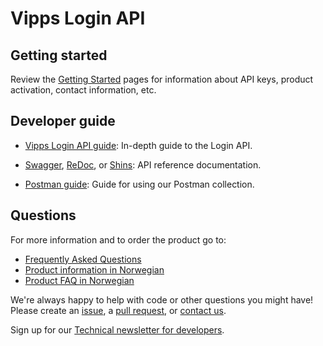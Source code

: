 # Vipps Login API

## Getting started

Review the [Getting Started](https://github.com/vippsas/vipps-developers/blob/master/vipps-getting-started.md) pages for information about API keys, product activation, contact information, etc.

## Developer guide

* [Vipps Login API guide](vipps-login-api.md): In-depth guide to the Login API.
* [Swagger](https://vippsas.github.io/vipps-login-api/),  [ReDoc](https://vippsas.github.io/vipps-login-api/redoc.html), or  [Shins](https://vippsas.github.io/vipps-login-api/shins/index.html): API reference documentation.


* [Postman guide](vipps-login-postman.md): Guide for using our Postman collection.

## Questions

For more information and to order the product go to:

* [Frequently Asked Questions](vipps-login-api-faq.md)
* [Product information in Norwegian](https://www.vipps.no/produkter-og-tjenester/bedrift/innlogging-og-identifisering/logg-inn-med-vipps/)
* [Product FAQ in Norwegian](https://vipps.no/hjelp/vipps/vipps-logg-inn)

We're always happy to help with code or other questions you might have!
Please create an [issue](https://github.com/vippsas/vipps-login-api/issues),
a [pull request](https://github.com/vippsas/vipps-login-api/pulls),
or [contact us](https://github.com/vippsas/vipps-developers/blob/master/contact.md).

Sign up for our [Technical newsletter for developers](https://github.com/vippsas/vipps-developers/tree/master/newsletters).
